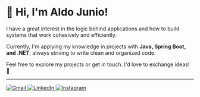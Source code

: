 
# 👋 Hi, I'm Aldo Junio!

I have a great interest in the logic behind applications and how to build systems that work cohesively and efficiently.

Currently, I'm applying my knowledge in projects with **Java, Spring Boot, and .NET**, always striving to write clean and organized code.

Feel free to explore my projects or get in touch. I'd love to exchange ideas! 🚀

---

<p align="left">
  <a href="mailto:aldojunio.dev@gmail.com" target="_blank">
    <img src="https://img.shields.io/badge/Gmail-D14836?style=for-the-badge&logo=gmail&logoColor=white" alt="Gmail"/>
  </a>
  <a href="https://linkedin.com/in/seu-perfil" target="_blank">
    <img src="https://img.shields.io/badge/LinkedIn-0077B5?style=for-the-badge&logo=linkedin&logoColor=white" alt="LinkedIn"/>
  </a>
  <a href="https://instagram.com/aldoestima" target="_blank">
    <img src="https://img.shields.io/badge/Instagram-E4405F?style=for-the-badge&logo=instagram&logoColor=white" alt="Instagram"/>
  </a>
</p>
